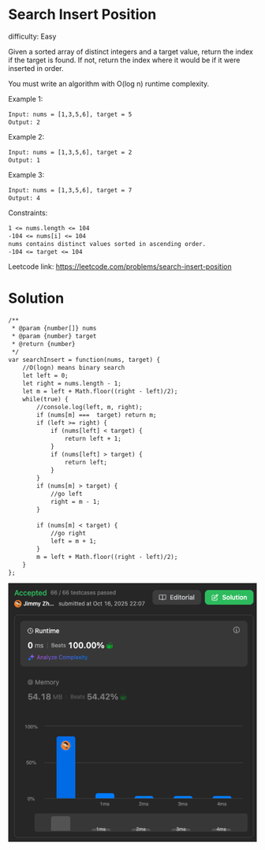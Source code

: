 # Search Insert Position
  
difficulty: Easy  
  
Given a sorted array of distinct integers and a target value, return the index if the target is found. If not, return the index where it would be if it were inserted in order.  
  
You must write an algorithm with O(log n) runtime complexity.
  
 

Example 1:
```
Input: nums = [1,3,5,6], target = 5
Output: 2
```
Example 2:
```
Input: nums = [1,3,5,6], target = 2
Output: 1
```
Example 3:
```
Input: nums = [1,3,5,6], target = 7
Output: 4
```

Constraints:
```
1 <= nums.length <= 104
-104 <= nums[i] <= 104
nums contains distinct values sorted in ascending order.
-104 <= target <= 104
```
Leetcode link: https://leetcode.com/problems/search-insert-position

# Solution

```
/**
 * @param {number[]} nums
 * @param {number} target
 * @return {number}
 */
var searchInsert = function(nums, target) {
    //O(logn) means binary search
    let left = 0;
    let right = nums.length - 1;
    let m = left + Math.floor((right - left)/2);
    while(true) {
        //console.log(left, m, right);
        if (nums[m] ===  target) return m;
        if (left >= right) {
            if (nums[left] < target) {
                return left + 1;
            }
            if (nums[left] > target) {
                return left;
            }
        }
        if (nums[m] > target) {
            //go left
            right = m - 1;
        }

        if (nums[m] < target) {
            //go right
            left = m + 1;
        }
        m = left + Math.floor((right - left)/2);
    }
};
```

![Search Insert Position](./img/SearchInsertPosition1.png)